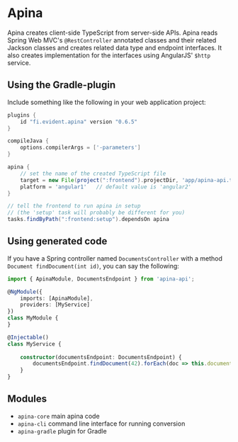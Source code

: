 # Apina

Apina creates client-side TypeScript from server-side APIs. Apina reads Spring Web MVC's
`@RestController` annotated classes and their related Jackson classes and creates related
data type and endpoint interfaces. It also creates implementation for the interfaces using
AngularJS' `$http` service.

## Using the Gradle-plugin

Include something like the following in your web application project:

```groovy
plugins {
    id "fi.evident.apina" version "0.6.5"
}

compileJava { 
    options.compilerArgs = ['-parameters'] 
}

apina {
    // set the name of the created TypeScript file
    target = new File(project(":frontend").projectDir, 'app/apina-api.ts')
    platform = 'angular1'   // default value is 'angular2'
}

// tell the frontend to run apina in setup
// (the 'setup' task will probably be different for you)
tasks.findByPath(":frontend:setup").dependsOn apina
```

## Using generated code

If you have a Spring controller named `DocumentsController` with a method
`Document findDocument(int id)`, you can say the following:

```typescript
import { ApinaModule, DocumentsEndpoint } from 'apina-api';

@NgModule({
    imports: [ApinaModule],
    providers: [MyService]
})
class MyModule {
}

@Injectable()
class MyService {
    
    constructor(documentsEndpoint: DocumentsEndpoint) {
        documentsEndpoint.findDocument(42).forEach(doc => this.document = doc);
    }
}
```

## Modules

  - `apina-core` main apina code
  - `apina-cli` command line interface for running conversion
  - `apina-gradle` plugin for Gradle
